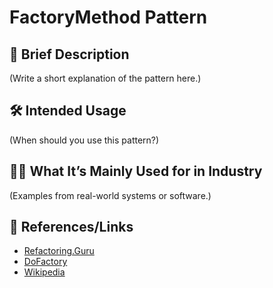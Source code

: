 # FactoryMethod Pattern

## 📝 Brief Description
(Write a short explanation of the pattern here.)

## 🛠 Intended Usage
(When should you use this pattern?)

## 🧑‍💼 What It’s Mainly Used for in Industry
(Examples from real-world systems or software.)

## 🔗 References/Links
- [Refactoring.Guru](https://refactoring.guru/design-patterns/factorymethod)
- [DoFactory](https://www.dofactory.com/net/factorymethod-design-pattern)
- [Wikipedia](https://en.wikipedia.org/wiki/FactoryMethod_pattern)
